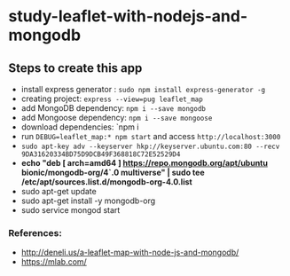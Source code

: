# study-leaflet-with-nodejs-and-mongodb

## Steps to create this app
- install express generator : `sudo npm install express-generator -g`
- creating project: `express --view=pug leaflet_map`
- add MongoDB dependency: `npm i --save mongodb`
- add Mongoose dependency: `npm i --save mongoose`
- download dependencies: `npm i 
- run `DEBUG=leaflet_map:* npm start` and access `http://localhost:3000`
- `sudo apt-key adv --keyserver hkp://keyserver.ubuntu.com:80 --recv 9DA31620334BD75D9DCB49F368818C72E52529D4`
- **echo "deb [ arch=amd64 ] https://repo.mongodb.org/apt/ubuntu bionic/mongodb-org/4`.0 multiverse" | sudo tee /etc/apt/sources.list.d/mongodb-org-4.0.list**
- sudo apt-get update
-  sudo apt-get install -y mongodb-org
-  sudo service mongod start

### References:
- http://deneli.us/a-leaflet-map-with-node-js-and-mongodb/
- https://mlab.com/
